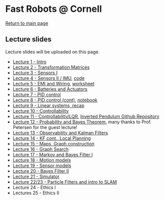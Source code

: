 # Fast Robots @ Cornell

[Return to main page](../index.md)

## Lecture slides 

Lecture slides will be uploaded on this page.

* [Lecture 1 - Intro](./FastRobots2025_Lecture1_Introduction.pdf)
* [Lecture 2 - Transformation Matrices](./FastRobots2025_Lecture2_Tmatrices.pdf)
* [Lecture 3 - Sensors I](./FastRobots2025_Lecture3_Sensors.pdf)
* [Lecture 4 - Sensors II / IMU](./FastRobots2025_Lecture4_SensorFusionIMU.pdf), [code](./Lecture4-IMU.ino)
* [Lecture 5 - EMI and Wiring](./FastRobots2025_Lecture5_EMIRouting.pdf), [worksheet](./Hardware_worksheet.pdf)
* [Lecture 6 - Batteries and Actuators](./FastRobots2025_Lecture6_BatteryActuator.pdf)
* [Lecture 7 - PID control](./FastRobots2025_Lecture7_PID.pdf)
* [Lecture 8 - PID control (cont)](./FastRobots2025_Lecture8_PIDcont.pdf), [notebook](https://tinyurl.com/yc2wkckn)
* [Lecture 9 - Linear systems, recap](./FastRobots2025_Lecture9_LinearSystems.pdf)
* [Lecture 10 - Controllability](./FastRobots2025_Lecture10_Controllability.pdf)
* [Lecture 11 - Controllability/LQR](./FastRobots2025_Lecture11_Controllabilitycont.pdf), [Inverted Pendulum Github Repository](https://github.com/bertozzijr/Control_Bootcamp_S_Brunton)
* [Lecture 12 - Probability and Bayes Theorem](./FastRobots-12-Probability_BayesTheorem.pdf), many thanks to Prof. Petersen for the guest lecture!
* [Lecture 13 - Observability and Kalman Filters](./FastRobots2025_Lecture13_Observability.pdf)
* [Lecture 14 - KF cont., Local Planning](./FastRobots2025_Lecture14_KFcont.pdf)
* [Lecture 15 - Maps, Graph construction](./FastRobots2025_Lecture15_mapsgraphs.pdf)
* [Lecture 16 - Graph Search](./FastRobots2025_Lecture16_graphsearch.pdf)
* [Lecture 17 - Markov and Bayes Filter I](./FastRobots2025_Lecture17_markovbayesfilter1.pdf)
* [Lecture 18 - Motion models](./FastRobots2025_Lecture18_motionmodels.pdf)
* [Lecture 19 - Sensor models](./FastRobots2025_Lecture19_sensormodels.pdf)
* [Lecture 20 - Bayes Filter II](./FastRobots2025_Lecture_20_bayesfilter2.pdf)
* [Lecture 21 - Simulator](../FastRobots-Sim.md)
* [Lecture 22/23 - Particle Filters and intro to SLAM](./FastRobots2025_Lecture_22_SLAM.pdf)
* Lecture 24 - Ethics I
* Lectures 25 - Ethics II
